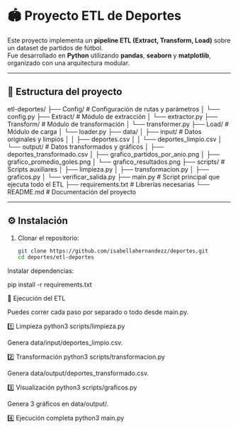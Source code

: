 # 🏟️ Proyecto ETL de Deportes

Este proyecto implementa un **pipeline ETL (Extract, Transform, Load)** sobre un dataset de partidos de fútbol.  
Fue desarrollado en **Python** utilizando **pandas**, **seaborn** y **matplotlib**, organizado con una arquitectura modular.

---

## 📂 Estructura del proyecto

etl-deportes/
├── Config/ # Configuración de rutas y parámetros
│ └── config.py
├── Extract/ # Módulo de extracción
│ └── extractor.py
├── Transform/ # Módulo de transformación
│ └── transformer.py
├── Load/ # Módulo de carga
│ └── loader.py
├── data/
│ ├── input/ # Datos originales y limpios
│ │ ├── deportes.csv
│ │ └── deportes_limpio.csv
│ └── output/ # Datos transformados y gráficos
│ ├── deportes_transformado.csv
│ ├── grafico_partidos_por_anio.png
│ ├── grafico_promedio_goles.png
│ └── grafico_resultados.png
├── scripts/ # Scripts auxiliares
│ ├── limpieza.py
│ ├── transformacion.py
│ ├── graficos.py
│ └── verificar_salida.py
├── main.py # Script principal que ejecuta todo el ETL
├── requirements.txt # Librerías necesarias
└── README.md # Documentación del proyecto


---

## ⚙️ Instalación

1. Clonar el repositorio:
   ```bash
   git clone https://github.com/isabellahernandezz/deportes.git
   cd deportes/etl-deportes


Instalar dependencias:

pip install -r requirements.txt

🚀 Ejecución del ETL

Puedes correr cada paso por separado o todo desde main.py.

1️⃣ Limpieza
python3 scripts/limpieza.py


Genera data/input/deportes_limpio.csv.

2️⃣ Transformación
python3 scripts/transformacion.py


Genera data/output/deportes_transformado.csv.

3️⃣ Visualización
python3 scripts/graficos.py


Genera 3 gráficos en data/output/.

4️⃣ Ejecución completa
python3 main.py
